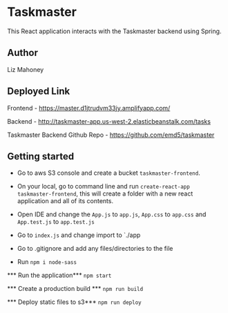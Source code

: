 # Taskmaster 

This React application interacts with the Taskmaster backend using Spring.

## Author

Liz Mahoney

## Deployed Link

Frontend - https://master.d1jtrudvm33jy.amplifyapp.com/

Backend - http://taskmaster-app.us-west-2.elasticbeanstalk.com/tasks

Taskmaster Backend Github Repo - https://github.com/emd5/taskmaster

## Getting started 

- Go to aws S3 console and create a bucket `taskmaster-frontend`.

- On your local, go to command line and run `create-react-app taskmaster-frontend`, this will create a folder with a new react application and all of its contents.

- Open IDE and change the `App.js` to `app.js`, `App.css` to `app.css` and `App.test.js` to `app.test.js`
- Go to `index.js` and change import to `./app

- Go to .gitignore and add any files/directories to the file

- Run `npm i node-sass`

*** Run the application***
`npm start`

*** Create a production build ***
`npm run build`

*** Deploy static files to s3***
`npm run deploy`

